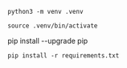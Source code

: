 ```
python3 -m venv .venv
```
```
source .venv/bin/activate
```
pip install --upgrade pip
```
pip install -r requirements.txt
```
```

```